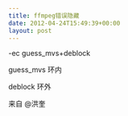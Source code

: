 ```yaml
---
title: ffmpeg错误隐藏
date: 2012-04-24T15:49:39+00:00
layout: post
---
```

-ec guess_mvs+deblock

guess_mvs 环内
  
deblock 环外

来自 @洪奎
